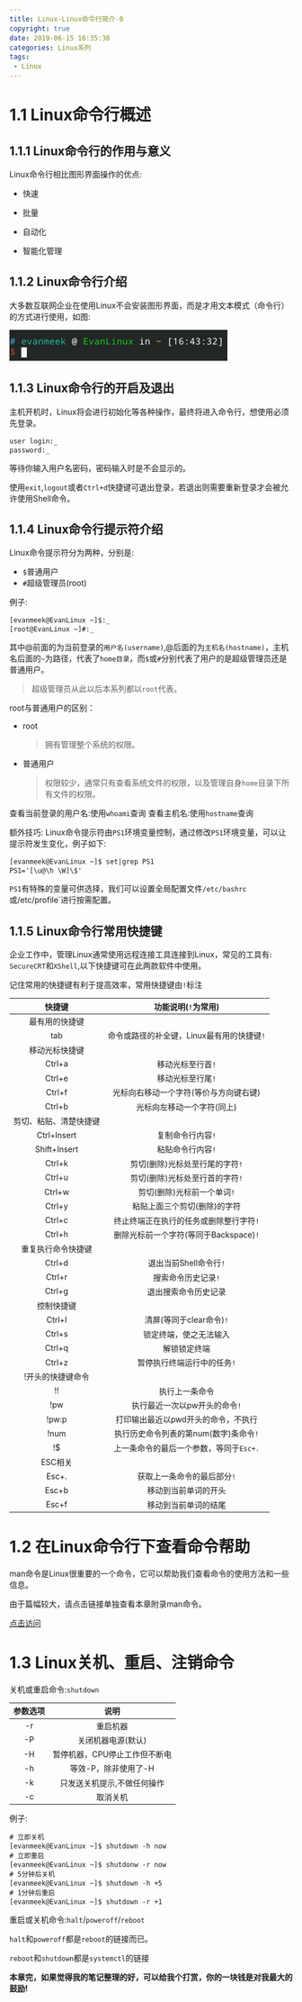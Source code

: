 ```yaml
---
title: Linux-Linux命令行简介-0
copyright: true
date: 2019-06-15 16:35:38
categories: Linux系列
tags:
 - Linux
---
```


# 1.1 Linux命令行概述

## 1.1.1 Linux命令行的作用与意义

  Linux命令行相比图形界面操作的优点:

  - 快速

  - 批量

  - 自动化

  - 智能化管理

## 1.1.2 Linux命令行介绍

  大多数互联网企业在使用Linux不会安装图形界面，而是才用文本模式（命令行）的方式进行使用，如图:

  ![命令行图](Linux-Linux命令行简介-0/1.1.2-0)

## 1.1.3 Linux命令行的开启及退出

  主机开机时，Linux将会进行初始化等各种操作，最终将进入命令行，想使用必须先登录。

  ~~~Shell
  user login:_
  password:_
  ~~~

  等待你输入用户名密码，密码输入时是不会显示的。

  使用`exit`,`logout`或者`Ctrl+d`快捷键可退出登录，若退出则需要重新登录才会被允许使用Shell命令。

## 1.1.4 Linux命令行提示符介绍
  
  Linux命令提示符分为两种，分别是:

  - `$`普通用户
  - `#`超级管理员(root)

  例子:

  ~~~Shell
  [evanmeek@EvanLinux ~]$:_
  [root@EvanLinux ~]#:_
  ~~~

  其中@前面的为当前登录的`用户名(username)`,@后面的为`主机名(hostname)`，主机名后面的`~`为路径，代表了`home目录`，而`$`或`#`分别代表了用户的是超级管理员还是普通用户。

  > 超级管理员从此以后本系列都以`root`代表。

  root与普通用户的区别：

  - root

    > 拥有管理整个系统的权限。
  
  - 普通用户

    > 权限较少，通常只有查看系统文件的权限，以及管理自身`home`目录下所有文件的权限。

  查看当前登录的用户名:使用`whoami`查询
  查看主机名:使用`hostname`查询

  额外技巧: Linux命令提示符由`PS1`环境变量控制，通过修改`PS1`环境变量，可以让提示符发生变化，例子如下:

  ~~~Shell
  [evanmeek@EvanLinux ~]$ set|grep PS1
  PS1='[\u@\h \W]\$'
  ~~~
  
  `PS1`有特殊的变量可供选择，我们可以设置全局配置文件`/etc/bashrc`或/etc/profile`进行按需配置。

## 1.1.5 Linux命令行常用快捷键

  企业工作中，管理Linux通常使用远程连接工具连接到Linux，常见的工具有: `SecureCRT`和`XShell`,以下快捷键可在此两款软件中使用。

  记住常用的快捷键有利于提高效率，常用快捷键由`!`标注

  |快捷键|功能说明(`!`为常用)|
  |:-----:|:---------------:|
  |最有用的快捷键||
  |tab|命令或路径的补全键，Linux最有用的快捷键`!`|
  |移动光标快捷键||
  |Ctrl+a|移动光标至行首`!`|
  |Ctrl+e|移动光标至行尾`!`|
  |Ctrl+f|光标向右移动一个字符(等价与方向键右键)|
  |Ctrl+b|光标向左移动一个字符(同上)|
  |剪切、粘贴、清楚快捷键||
  |Ctrl+Insert|复制命令行内容`!`|
  |Shift+Insert|粘贴命令行内容`!`|
  |Ctrl+k|剪切(删除)光标处至行尾的字符`!`|
  |Ctrl+u|剪切(删除)光标处至行首的字符`!`|
  |Ctrl+w|剪切(删除)光标前一个单词`!`|
  |Ctrl+y|粘贴上面三个剪切(删除)的字符|
  |Ctrl+c|终止终端正在执行的任务或删除整行字符`!`|
  |Ctrl+h|删除光标前一个字符(等同于Backspace)`!`|
  |重复执行命令快捷键||
  |Ctrl+d|退出当前Shell命令行`!`|
  |Ctrl+r|搜索命令历史记录`!`|
  |Ctrl+g|退出搜索命令历史记录|
  |控制快捷键|
  |Ctrl+l|清屏(等同于clear命令)`!`|
  |Ctrl+s|锁定终端，使之无法输入|
  |Ctrl+q|解锁锁定终端|
  |Ctrl+z|暂停执行终端运行中的任务`!`|
  |\!开头的快捷键命令|
  |!!|执行上一条命令|
  |!pw|执行最近一次以pw开头的命令`!`|
  |!pw:p|打印输出最近以pwd开头的命令，不执行|
  |!num|执行历史命令列表的第num(数字)条命令`!`|
  |!$|上一条命令的最后一个参数，等同于`Esc+.`|
  |ESC相关|
  |Esc+.|获取上一条命令的最后部分`!`|
  |Esc+b|移动到当前单词的开头|
  |Esc+f|移动到当前单词的结尾|

# 1.2 在Linux命令行下查看命令帮助

  man命令是Linux很重要的一个命令，它可以帮助我们查看命令的使用方法和一些信息。

  由于篇幅较大，请点击链接单独查看本章附录man命令。

  [点击访问](/2019/06/15/Linux-Linux命令行简介-man命令/)

# 1.3 Linux关机、重启、注销命令

  关机或重启命令:`shutdown`

  |参数选项|说明|
  |:------:|:--:|
  |-r|重启机器|
  |-P|关闭机器电源(默认)|
  |-H|暂停机器，CPU停止工作但不断电|
  |-h|等效-P，除非使用了-H|
  |-k|只发送关机提示,不做任何操作|
  |-c|取消关机|

  例子:

  ~~~
  # 立即关机
  [evanmeek@EvanLinux ~]$ shutdown -h now
  # 立即重启 
  [evanmeek@EvanLinux ~]$ shutdonw -r now
  # 5分钟后关机
  [evanmeek@EvanLinux ~]$ shutdown -h +5
  # 1分钟后重启
  [evanmeek@EvanLinux ~]$ shutdown -r +1
  ~~~

  重启或关机命令:`halt`/`poweroff`/`reboot`

  `halt`和`poweroff`都是`reboot`的链接而已。

  `reboot`和`shutdown`都是`systemctl`的链接

__本章完，如果觉得我的笔记整理的好，可以给我个打赏，你的一块钱是对我最大的鼓励!__


